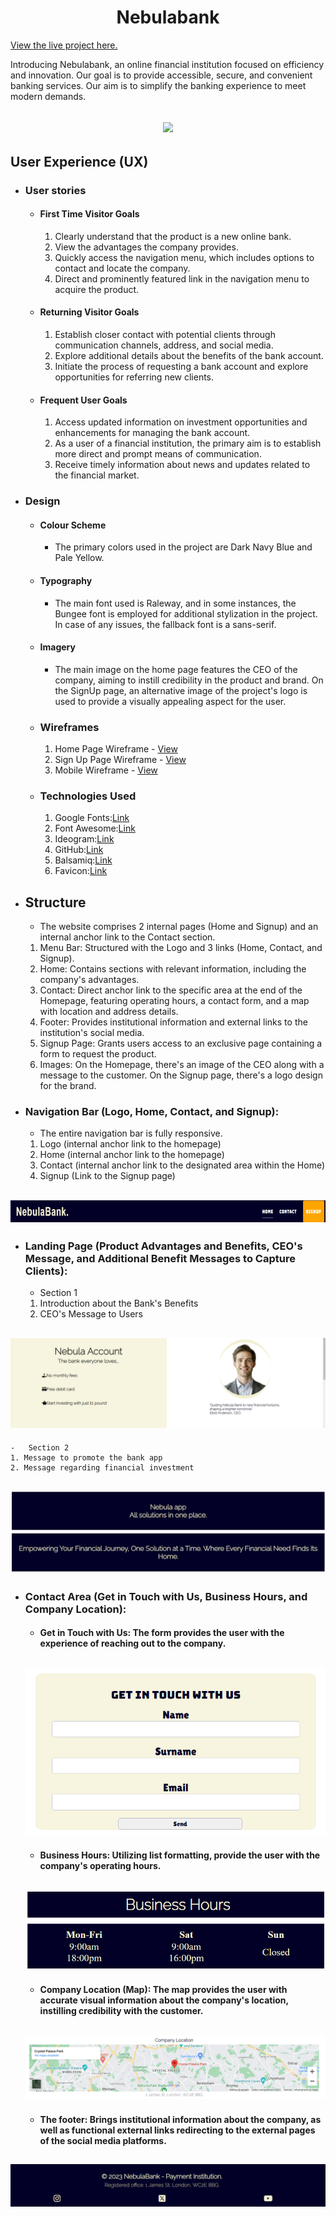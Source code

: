 <h1 align="center">Nebulabank</h1>

[View the live project here.](https://mariolfb.github.io/P1CodeInstitute/)

Introducing Nebulabank, an online financial institution focused on efficiency and innovation. Our goal is to provide accessible, secure, and convenient banking services. Our aim is to simplify the banking experience to meet modern demands.

<h2 align="center"><img src="https://i.ibb.co/M2T5RhL/nebulabank.png"></h2>

## User Experience (UX)

-   ### User stories

    -   #### First Time Visitor Goals

        1. Clearly understand that the product is a new online bank.
        2. View the advantages the company provides.
        3. Quickly access the navigation menu, which includes options to contact and locate the company.
        4. Direct and prominently featured link in the navigation menu to acquire the product.

    -   #### Returning Visitor Goals

        1. Establish closer contact with potential clients through communication channels, address, and social media.
        2. Explore additional details about the benefits of the bank account.
        3. Initiate the process of requesting a bank account and explore opportunities for referring new clients.

    -   #### Frequent User Goals

        1. Access updated information on investment opportunities and enhancements for managing the bank account.
        2. As a user of a financial institution, the primary aim is to establish more direct and prompt means of communication.
        3. Receive timely information about news and updates related to the financial market.

-   ### Design

    -   #### Colour Scheme
        -   The primary colors used in the project are Dark Navy Blue and Pale Yellow.
    -   #### Typography
        -   The main font used is Raleway, and in some instances, the Bungee font is employed for additional stylization in the project. In case of any issues, the fallback font is a sans-serif.
    -   #### Imagery
        -   The main image on the home page features the CEO of the company, aiming to instill credibility in the product and brand. On the SignUp page, an alternative image of the project's logo is used to provide a visually appealing aspect for the user.

    -   ### Wireframes

        1. Home Page Wireframe - [View](https://github.com/)
        2. Sign Up Page Wireframe - [View](https://github.com/)
        3. Mobile Wireframe - [View](https://github.com/)


    -   ### Technologies Used

        1. Google Fonts:[Link](https://fonts.google.com/)
        2. Font Awesome:[Link](https://fontawesome.com/)
        3. Ideogram:[Link](https://ideogram.ai/)
        4. GitHub:[Link](https://github.com/)
        5. Balsamiq:[Link](https://balsamiq.com/)
        6. Favicon:[Link](https://Favicon.io/)

-   ## Structure
    -   The website comprises 2 internal pages (Home and Signup) and an internal anchor link to the Contact section.

    1. Menu Bar: Structured with the Logo and 3 links (Home, Contact, and Signup).
    2. Home: Contains sections with relevant information, including the company's advantages.
    3. Contact: Direct anchor link to the specific area at the end of the Homepage, featuring operating hours, a contact form, and a map with location and address details.
    4. Footer: Provides institutional information and external links to the institution's social media.
    5. Signup Page: Grants users access to an exclusive page containing a form to request the product.
    6. Images: On the Homepage, there's an image of the CEO along with a message to the customer. On the Signup page, there's a logo design for the brand.

-   ### Navigation Bar (Logo, Home, Contact, and Signup):
    -   The entire navigation bar is fully responsive.

    1. Logo (internal anchor link to the homepage)
    2. Home (internal anchor link to the homepage)
    3. Contact (internal anchor link to the designated area within the Home)
    4. Signup (Link to the Signup page)
<h2 align="center"><img src="docs/features/nebulabanknavbar.png"></h2>

-   ### Landing Page (Product Advantages and Benefits, CEO's Message, and Additional Benefit Messages to Capture Clients):
    -   Section 1

    1. Introduction about the Bank's Benefits
    2. CEO's Message to Users
<h2 align="center"><img src="docs/features/nebulalp1.png"></h2>

    -   Section 2
    1. Message to promote the bank app
    2. Message regarding financial investment
<h2 align="center"><img src="docs/features/nebulalp2.png"></h2>

- ### Contact Area (Get in Touch with Us, Business Hours, and Company Location):
  - #### Get in Touch with Us: The form provides the user with the experience of reaching out to the company.
  <h2 align="center"><img src="docs/features/getintouchwithus.png"></h2>

  - #### Business Hours: Utilizing list formatting, provide the user with the company's operating hours.
  <h2 align="center"><img src="docs/features/businesshours.png"></h2>

  - #### Company Location (Map): The map provides the user with accurate visual information about the company's location, instilling credibility with the customer.
  <h2 align="center"><img src="docs/features/nebulamap.png"></h2>

  - #### The footer: Brings institutional information about the company, as well as functional external links redirecting to the external pages of the social media platforms.
<h2 align="center"><img src="docs/features/footer.png"></h2>


